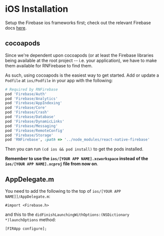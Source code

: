 # iOS Installation

Setup the Firebase ios frameworks first; check out the relevant Firebase docs [here](https://firebase.google.com/docs/ios/setup#frameworks).

## cocoapods

Since we're dependent upon cocoapods (or at least the Firebase libraries being available at the root project -- i.e. your application), we have to make them available for RNFirebase to find them.

As such, using cocoapods is the easiest way to get started. Add or update a `Podfile` at `ios/Podfile` in your app with the following:

```ruby
# Required by RNFirebase
pod 'Firebase/Auth'
pod 'Firebase/Analytics'
pod 'Firebase/AppIndexing'
pod 'Firebase/Core'
pod 'Firebase/Crash'
pod 'Firebase/Database'
pod 'Firebase/DynamicLinks'
pod 'Firebase/Messaging'
pod 'Firebase/RemoteConfig'
pod 'Firebase/Storage'
pod 'RNFirebase', :path => '../node_modules/react-native-firebase'
```

Then you can run `(cd ios && pod install)` to get the pods installed.

**Remember to use the `ios/[YOUR APP NAME].xcworkspace` instead of the `ios/[YOUR APP NAME].xcproj` file from now on**.

## AppDelegate.m

You need to add the following to the top of `ios/[YOUR APP NAME]]/AppDelegate.m`:

`#import <Firebase.h>`

and this to the `didFinishLaunchingWithOptions:(NSDictionary *)launchOptions` method:

`[FIRApp configure];`
